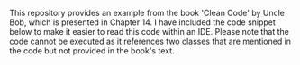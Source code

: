
This repository provides an example from the book 'Clean Code' by Uncle Bob, which is presented in Chapter 14. I have included the code snippet below to make it easier to read this code within an IDE. Please note that the code cannot be executed as it references two classes that are mentioned in the code but not provided in the book's text.

